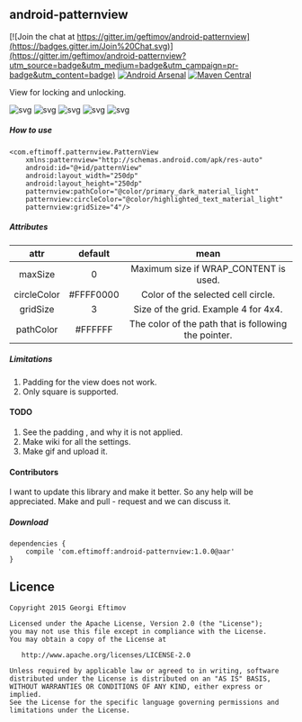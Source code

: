 ## android-patternview

[![Join the chat at https://gitter.im/geftimov/android-patternview](https://badges.gitter.im/Join%20Chat.svg)](https://gitter.im/geftimov/android-patternview?utm_source=badge&utm_medium=badge&utm_campaign=pr-badge&utm_content=badge) [![Android Arsenal](https://img.shields.io/badge/Android%20Arsenal-android--patternview-brightgreen.svg?style=flat)](https://android-arsenal.com/details/1/1495) [![Maven Central](https://maven-badges.herokuapp.com/maven-central/com.eftimoff/android-patternview/badge.svg?style=flat)](https://maven-badges.herokuapp.com/maven-central/com.eftimoff/android-patternview)

View for locking and unlocking.

![svg](https://github.com/geftimov/android-patternview/blob/master/art/rsz_empty_pattern.png) ![svg](https://github.com/geftimov/android-patternview/blob/master/art/rsz_pattern_correct.png) ![svg](https://github.com/geftimov/android-patternview/blob/master/art/rsz_mm.png) ![svg](https://github.com/geftimov/android-patternview/blob/master/art/rsz_small.png) ![svg](https://github.com/geftimov/android-patternview/blob/master/art/rsz_skyscrapers.png)

##### How to use

    <com.eftimoff.patternview.PatternView
        xmlns:patternview="http://schemas.android.com/apk/res-auto"
        android:id="@+id/patternView"
        android:layout_width="250dp"
        android:layout_height="250dp"
        patternview:pathColor="@color/primary_dark_material_light"
        patternview:circleColor="@color/highlighted_text_material_light"
        patternview:gridSize="4"/>
        
##### Attributes

|     attr    	|  default  	|                         mean                         	|
|:-----------:	|:---------:	|:----------------------------------------------------:	|
|   maxSize   	|     0     	|         Maximum size if WRAP_CONTENT is used.        	|
| circleColor 	| #FFFF0000 	|          Color of the selected cell circle.          	|
|   gridSize  	|     3     	|         Size of the grid. Example 4 for 4x4.         	|
|  pathColor  	| #FFFFFF       | The color of the path that is following the pointer. 	|

##### Limitations

1. Padding for the view does not work.
2. Only square is supported.

#### TODO

1. See the padding , and why it is not applied.
2. Make wiki for all the settings.
3. Make gif and upload it.

#### Contributors

I want to update this library and make it better. So any help will be appreciated.
Make and pull - request and we can discuss it.

##### Download

	dependencies {
		compile 'com.eftimoff:android-patternview:1.0.0@aar'
	}

## Licence

    Copyright 2015 Georgi Eftimov

    Licensed under the Apache License, Version 2.0 (the "License");
    you may not use this file except in compliance with the License.
    You may obtain a copy of the License at

       http://www.apache.org/licenses/LICENSE-2.0

    Unless required by applicable law or agreed to in writing, software
    distributed under the License is distributed on an "AS IS" BASIS,
    WITHOUT WARRANTIES OR CONDITIONS OF ANY KIND, either express or implied.
    See the License for the specific language governing permissions and
    limitations under the License.
